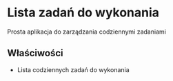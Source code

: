 # Lista zadań do wykonania
Prosta aplikacja do zarządzania codziennymi zadaniami
## Właściwości
* Lista codziennych zadań do wykonania